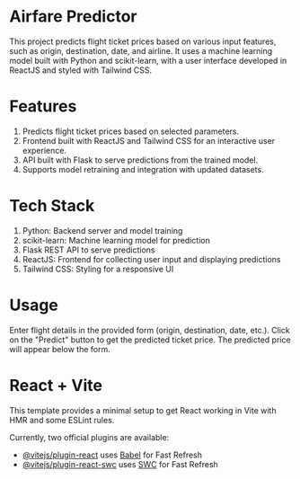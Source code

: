 # Airfare Predictor 
This project predicts flight ticket prices based on various input features, such as origin, destination, date, and airline. It uses a machine learning model built with Python and scikit-learn, with a user interface developed in ReactJS and styled with Tailwind CSS.

# Features
1. Predicts flight ticket prices based on selected parameters.
2. Frontend built with ReactJS and Tailwind CSS for an interactive user experience.
3. API built with Flask to serve predictions from the trained model.
4. Supports model retraining and integration with updated datasets.

#   Tech Stack
1. Python: Backend server and model training
2. scikit-learn: Machine learning model for prediction
3. Flask REST API to serve predictions
4. ReactJS: Frontend for collecting user input and displaying predictions
5. Tailwind CSS: Styling for a responsive UI

# Usage
Enter flight details in the provided form (origin, destination, date, etc.).
Click on the "Predict" button to get the predicted ticket price.
The predicted price will appear below the form.

# React + Vite

This template provides a minimal setup to get React working in Vite with HMR and some ESLint rules.

Currently, two official plugins are available:

- [@vitejs/plugin-react](https://github.com/vitejs/vite-plugin-react/blob/main/packages/plugin-react/README.md) uses [Babel](https://babeljs.io/) for Fast Refresh
- [@vitejs/plugin-react-swc](https://github.com/vitejs/vite-plugin-react-swc) uses [SWC](https://swc.rs/) for Fast Refresh

